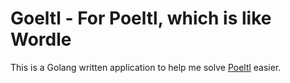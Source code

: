 # Goeltl - For Poeltl, which is like Wordle

This is a Golang written application to help me solve [Poeltl](https://poeltl.dunk.town/) easier.
